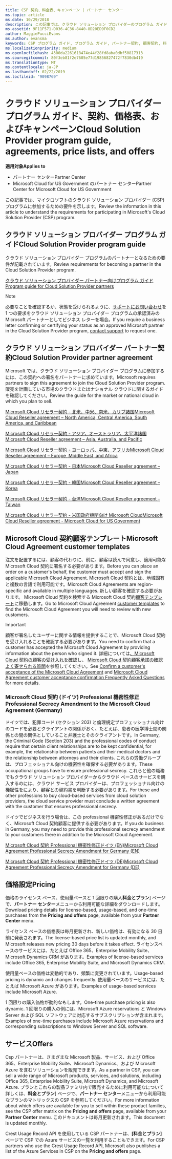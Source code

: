 ```yaml
---
title: CSP 契約、料金表、キャンペーン | パートナー センター
ms.topic: article
ms.date: 10/29/2018
description: この記事では、クラウド ソリューション プロバイダーのプログラム ガイド、パートナー契約、顧客契約、料金表、提供できる製品とサービスへのリンクを示します。
ms.assetid: 9F11F571-D036-4C36-8440-8D20ED9F0CD2
author: MaggiePucciEvans
ms.author: evansma
keywords: CSP プログラム ガイド, プログラム ガイド, パートナー契約, 顧客契約, 料金表, キャンペーン
ms.localizationpriority: medium
ms.openlocfilehash: 4300da2261618474e44f28fd8aba0dbf50817313
ms.sourcegitcommit: 80f3eb81f2e7605e77d19856827472f7830db419
ms.translationtype: MT
ms.contentlocale: ja-JP
ms.lasthandoff: 02/22/2019
ms.locfileid: "9098769"
---
```

# <a name="cloud-solution-provider-program-guide-agreements-price-lists-and-offers"></a><span data-ttu-id="901ea-104">クラウド ソリューション プロバイダー プログラム ガイド、契約、価格表、およびキャンペーン</span><span class="sxs-lookup"><span data-stu-id="901ea-104">Cloud Solution Provider program guide, agreements, price lists, and offers</span></span>

**<span data-ttu-id="901ea-105">適用対象</span><span class="sxs-lookup"><span data-stu-id="901ea-105">Applies to</span></span>**

-  <span data-ttu-id="901ea-106">パートナー センター</span><span class="sxs-lookup"><span data-stu-id="901ea-106">Partner Center</span></span>
-  <span data-ttu-id="901ea-107">Microsoft Cloud for US Government のパートナー センター</span><span class="sxs-lookup"><span data-stu-id="901ea-107">Partner Center for Microsoft Cloud for US Government</span></span>


<span data-ttu-id="901ea-108">この記事では、マイクロソフトのクラウド ソリューション プロバイダー (CSP) プログラムに参加するための要件を示します。</span><span class="sxs-lookup"><span data-stu-id="901ea-108">Review the information in this article to understand the requirements for participating in Microsoft's Cloud Solution Provider (CSP) program.</span></span> 

## <a name="cloud-solution-provider-program-guide"></a><span data-ttu-id="901ea-109">クラウド ソリューション プロバイダー プログラム ガイド</span><span class="sxs-lookup"><span data-stu-id="901ea-109">Cloud Solution Provider program guide</span></span>

<span data-ttu-id="901ea-110">クラウド ソリューション プロバイダー プログラムのパートナーとなるための要件が記載されています。</span><span class="sxs-lookup"><span data-stu-id="901ea-110">Review requirements for becoming a partner in the Cloud Solution Provider program.</span></span>

[<span data-ttu-id="901ea-111">クラウド ソリューション プロバイダー パートナー向けプログラム ガイド</span><span class="sxs-lookup"><span data-stu-id="901ea-111">Program guide for Cloud Solution Provider partners</span></span>](https://go.microsoft.com/fwlink/p/?LinkId=617100)

>[!Note]
><span data-ttu-id="901ea-112">必要なことを確認するか、状態を受けられるように、[サポートにお問い合わせ](https://partner.microsoft.com/pcv/servicerequests/create)を 1 つの要求をクラウド ソリューション プロバイダー プログラムの承認済みの Microsoft パートナーとしてビジネス レターを場合。</span><span class="sxs-lookup"><span data-stu-id="901ea-112">If you require a business letter confirming or certifying your status as an approved Microsoft partner in the Cloud Solution Provider program, [contact support](https://partner.microsoft.com/pcv/servicerequests/create) to request one.</span></span>

## <a name="cloud-solution-provider-partner-agreement"></a><span data-ttu-id="901ea-113">クラウド ソリューション プロバイダー パートナー契約</span><span class="sxs-lookup"><span data-stu-id="901ea-113">Cloud Solution Provider partner agreement</span></span>

<span data-ttu-id="901ea-114">Microsoft では、クラウド ソリューション プロバイダー プログラムに参加するには、この契約への署名をパートナーに求めています。</span><span class="sxs-lookup"><span data-stu-id="901ea-114">Microsoft requires partners to sign this agreement to join the Cloud Solution Provider program.</span></span> <span data-ttu-id="901ea-115">販売を計画している市場のクラウドまたはナショナル クラウドに関するガイドを確認してください。</span><span class="sxs-lookup"><span data-stu-id="901ea-115">Review the guide for the market or national cloud in which you plan to sell.</span></span>

[<span data-ttu-id="901ea-116">Microsoft Cloud リセラー契約 - 北米、中米、南米、カリブ諸国</span><span class="sxs-lookup"><span data-stu-id="901ea-116">Microsoft Cloud Reseller agreement – North America, Central America, South America, and Caribbean</span></span>](https://download.microsoft.com/download/2/C/8/2C8CAC17-FCE7-4F51-9556-4D77C7022DF5/MCRA2018_AOC_ENG_Sep2018_CR.pdf)

[<span data-ttu-id="901ea-117">Microsoft Cloud リセラー契約 - アジア、オーストラリア、太平洋諸国</span><span class="sxs-lookup"><span data-stu-id="901ea-117">Microsoft Cloud Reseller agreement – Asia, Australia, and Pacific</span></span>](https://download.microsoft.com/download/2/C/8/2C8CAC17-FCE7-4F51-9556-4D77C7022DF5/MCRA2018_APOC_ENG_Mar2019_CR.pdf)

[<span data-ttu-id="901ea-118">Microsoft Cloud リセラー契約 - ヨーロッパ、中東、アフリカ</span><span class="sxs-lookup"><span data-stu-id="901ea-118">Microsoft Cloud Reseller agreement – Europe, Middle East, and Africa</span></span>](https://download.microsoft.com/download/2/C/8/2C8CAC17-FCE7-4F51-9556-4D77C7022DF5/MCRA2018_EOC_ENG_Sep2018_CR.pdf)

[<span data-ttu-id="901ea-119">Microsoft Cloud リセラー契約 - 日本</span><span class="sxs-lookup"><span data-stu-id="901ea-119">Microsoft Cloud Reseller agreement – Japan</span></span>](https://download.microsoft.com/download/2/C/8/2C8CAC17-FCE7-4F51-9556-4D77C7022DF5/MCRA2018_JPN_ENG_Sep2018_CR.pdf)

[<span data-ttu-id="901ea-120">Microsoft Cloud リセラー契約 - 韓国</span><span class="sxs-lookup"><span data-stu-id="901ea-120">Microsoft Cloud Reseller agreement – Korea</span></span>](https://download.microsoft.com/download/2/C/8/2C8CAC17-FCE7-4F51-9556-4D77C7022DF5/MCRA2018_KOR_ENG_Sep2018_CR.pdf)

[<span data-ttu-id="901ea-121">Microsoft Cloud リセラー契約 - 台湾</span><span class="sxs-lookup"><span data-stu-id="901ea-121">Microsoft Cloud Reseller agreement – Taiwan</span></span>](https://download.microsoft.com/download/2/C/8/2C8CAC17-FCE7-4F51-9556-4D77C7022DF5/MCRA2018_TAI_ENG_Sep2018_CR.pdf)

[<span data-ttu-id="901ea-122">Microsoft Cloud リセラー契約 - 米国政府機関向け Microsoft Cloud</span><span class="sxs-lookup"><span data-stu-id="901ea-122">Microsoft Cloud Reseller agreement - Microsoft Cloud for US Government</span></span>](https://download.microsoft.com/download/2/C/8/2C8CAC17-FCE7-4F51-9556-4D77C7022DF5/MCRA2018_AOC_USGCC_ENG_Feb2019_CR.pdf)

## <a name="microsoft-cloud-agreement-customer-templates"></a><span data-ttu-id="901ea-123">Microsoft Cloud 契約顧客テンプレート</span><span class="sxs-lookup"><span data-stu-id="901ea-123">Microsoft Cloud Agreement customer templates</span></span>

<span data-ttu-id="901ea-124">注文を配置するには、顧客の代わりに、前に、顧客は読んで同意し、適用可能な Microsoft Cloud 契約に署名する必要があります。</span><span class="sxs-lookup"><span data-stu-id="901ea-124">Before you can place an order on a customer's behalf, the customer must accept and sign the applicable Microsoft Cloud Agreement.</span></span> <span data-ttu-id="901ea-125">Microsoft Cloud 契約とは、地域固有と複数の言語で利用可能です。</span><span class="sxs-lookup"><span data-stu-id="901ea-125">Microsoft Cloud Agreements are region-specific and available in multiple languages.</span></span> <span data-ttu-id="901ea-126">新しい顧客を確認する必要があります。 Microsoft Cloud 契約を検索する Microsoft Cloud 契約[顧客テンプレート](agreements.md)に移動します。</span><span class="sxs-lookup"><span data-stu-id="901ea-126">Go to Microsoft Cloud Agreement [customer templates](agreements.md) to find the Microsoft Cloud Agreement you will need to review with new customers.</span></span>

>[!IMPORTANT]
><span data-ttu-id="901ea-127">顧客が署名したユーザーに関する情報を提供することで、Microsoft Cloud 契約を受け入れることを確認する必要があります。</span><span class="sxs-lookup"><span data-stu-id="901ea-127">You need to confirm that a customer has accepted the Microsoft Cloud Agreement by providing information about the person who signed it.</span></span> <span data-ttu-id="901ea-128">詳細については[、Microsoft Cloud 契約の顧客の受け入れを確認](confirm-consent.md)し、 [Microsoft Cloud 契約顧客承諾の確認よく寄せられる質問](confirm-consent-faq.md)を参照してください。</span><span class="sxs-lookup"><span data-stu-id="901ea-128">See [Confirm a customer's acceptance of the Microsoft Cloud Agreement](confirm-consent.md) and [Microsoft Cloud Agreement customer acceptance confirmation Frequently Asked Questions](confirm-consent-faq.md) for more details.</span></span>

### <a name="professional-secrecy-amendment-to-the-microsoft-cloud-agreement-germany"></a><span data-ttu-id="901ea-129">Microsoft Cloud 契約 (ドイツ) Professional 機密性修正</span><span class="sxs-lookup"><span data-stu-id="901ea-129">Professional Secrecy Amendment to the Microsoft Cloud Agreement (Germany)</span></span>

<span data-ttu-id="901ea-130">ドイツでは、犯罪コード (セクション 203) と倫理規定プロフェッショナル向けのコードを必要とクライアントの関係がおく、たとえば、患者の医学博士間の関係との間の関係としていること弁護士とそのクライアントです。</span><span class="sxs-lookup"><span data-stu-id="901ea-130">In Germany, the Criminal Code (Section 203) and the professional codes of conduct require that certain client relationships are to be kept confidential, for example, the relationship between patients and their medical doctors and the relationship between attorneys and their clients.</span></span> <span data-ttu-id="901ea-131">これらの労働グループは、プロフェッショナル向けの機密性を確保する必要があります。</span><span class="sxs-lookup"><span data-stu-id="901ea-131">These occupational groups have to ensure professional secrecy.</span></span> <span data-ttu-id="901ea-132">これらと他の職務でもクラウド ソリューション プロバイダーからクラウド ベースのサービスを購入するのには、クラウド サービス プロバイダーは、プロフェッショナル向けの機密性をにより、顧客との契約書を判断する必要があります。</span><span class="sxs-lookup"><span data-stu-id="901ea-132">For these and other professions to buy cloud-based services from cloud solution providers, the cloud service provider must conclude a written agreement with the customer that ensures professional secrecy.</span></span> 

<span data-ttu-id="901ea-133">ドイツでビジネスを行う場合は、この professional 機密性修正があるだけでなく、Microsoft Cloud 契約顧客に提供する必要があります。</span><span class="sxs-lookup"><span data-stu-id="901ea-133">If you do business in Germany, you may need to provide this professional secrecy amendment to your customers there in addition to the Microsoft Cloud Agreement.</span></span>

[<span data-ttu-id="901ea-134">Microsoft Cloud 契約 Professional 機密性修正ドイツ (EN)</span><span class="sxs-lookup"><span data-stu-id="901ea-134">Microsoft Cloud Agreement Professional Secrecy Amendment for Germany (EN)</span></span>](https://go.microsoft.com/fwlink/?linkid=2030827&clcid=0x409)

[<span data-ttu-id="901ea-135">Microsoft Cloud 契約 Professional 機密性修正ドイツ (DE)</span><span class="sxs-lookup"><span data-stu-id="901ea-135">Microsoft Cloud Agreement Professional Secrecy Amendment for Germany (DE)</span></span>](https://go.microsoft.com/fwlink/?linkid=2030827&clcid=0x407)


## <a name="pricing"></a><span data-ttu-id="901ea-136">価格設定</span><span class="sxs-lookup"><span data-stu-id="901ea-136">Pricing</span></span>


<span data-ttu-id="901ea-137">価格のライセンス ベース、使用量ベースと 1 回限りの購入**料金とプラン**] ページで、**パートナー センター**メニューから利用可能な詳細をダウンロードします。</span><span class="sxs-lookup"><span data-stu-id="901ea-137">Download pricing details for license-based, usage-based, and one-time purchases from the **Pricing and offers** page, available from your **Partner Center** menu.</span></span> 

<span data-ttu-id="901ea-138">ライセンス ベースの価格表は毎月更新され、新しい価格は、有効になる 30 日前に発表されます。</span><span class="sxs-lookup"><span data-stu-id="901ea-138">The license-based price list is updated monthly, and Microsoft releases new pricing 30 days before it takes effect.</span></span> <span data-ttu-id="901ea-139">ライセンスベースのサービスには、たとえば Office 365、Enterprise Mobility Suite、Microsoft Dynamics CRM があります。</span><span class="sxs-lookup"><span data-stu-id="901ea-139">Examples of license-based services include Office 365, Enterprise Mobility Suite, and Microsoft Dynamics CRM.</span></span> 

<span data-ttu-id="901ea-140">使用量ベースの価格は変動的であり、頻繁に変更されています。</span><span class="sxs-lookup"><span data-stu-id="901ea-140">Usage-based pricing is dynamic and changes frequently.</span></span> <span data-ttu-id="901ea-141">使用量ベースのサービスには、たとえば Microsoft Azure があります。</span><span class="sxs-lookup"><span data-stu-id="901ea-141">Examples of usage-based services include Microsoft Azure.</span></span>

<span data-ttu-id="901ea-142">1 回限りの購入価格が動的なもします。</span><span class="sxs-lookup"><span data-stu-id="901ea-142">One-time purchase pricing is also dynamic.</span></span> <span data-ttu-id="901ea-143">1 回限りの購入の例には、Microsoft Azure reservations と Windows Server および SQL ソフトウェアに対応するサブスクリプションが含まれます。</span><span class="sxs-lookup"><span data-stu-id="901ea-143">Examples of one-time purchases include Microsoft Azure reservations and corresponding subscriptions to Windows Server and SQL software.</span></span> 


## <a name="offers"></a><span data-ttu-id="901ea-144">サービス</span><span class="sxs-lookup"><span data-stu-id="901ea-144">Offers</span></span>


<span data-ttu-id="901ea-145">Csp パートナーは、さまざまな Microsoft 製品、サービス、および Office 365、Enterprise Mobility Suite、Microsoft Dynamics、および Microsoft Azure を含むソリューションを販売できます。</span><span class="sxs-lookup"><span data-stu-id="901ea-145">As a partner in CSP, you can sell a wide range of Microsoft products, services, and solutions, including Office 365, Enterprise Mobility Suite, Microsoft Dynamics, and Microsoft Azure.</span></span> <span data-ttu-id="901ea-146">プランとこれらの製品ファミリ内で販売するために利用可能なについて詳しくは、**料金とプラン**] ページで、**パートナー センター**メニューから利用可能なプランのマトリックスの CSP を参照してください。</span><span class="sxs-lookup"><span data-stu-id="901ea-146">For more information about which offers are available for you to sell within these product families, see the CSP offer matrix on the **Pricing and offers** page, available from your **Partner Center** menu.</span></span> <span data-ttu-id="901ea-147">このドキュメントは毎月更新されます。</span><span class="sxs-lookup"><span data-stu-id="901ea-147">This document is updated monthly.</span></span>

<span data-ttu-id="901ea-148">Crest Usage Record API を使用している CSP パートナーは、**[料金とプラン]** ページで CSP での Azure サービスの一覧を利用することもできます。</span><span class="sxs-lookup"><span data-stu-id="901ea-148">For CSP partners who use the Crest Usage Record API, Microsoft also publishes a list of the Azure Services in CSP on the **Pricing and offers** page.</span></span>


